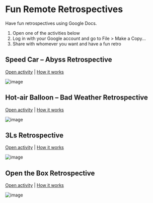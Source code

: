 # Fun Remote Retrospectives

Have fun retrospectives using Google Docs.

1. Open one of the activities below
2. Log in with your Google account and go to File > Make a Copy...
3. Share with whomever you want and have a fun retro

## Speed Car – Abyss Retrospective

[Open activity](https://docs.google.com/drawings/d/19VQd_Aonn5pm8k8yzHUN7Mup7YZmcBgqV06DO-Q-0kI/edit) |
[How it works](http://www.funretrospectives.com/speed-car/)

![image](https://cloud.githubusercontent.com/assets/792201/7844560/b57615c4-0487-11e5-9e90-c54553b610f3.png)

## Hot-air Balloon – Bad Weather Retrospective

[Open activity](https://docs.google.com/drawings/d/1e1GrHJfyUMYBqHfpdn-86xT3e8v83eF6rX2QHKWiZRw/edit) |
[How it works](http://www.funretrospectives.com/hot-air-balloon-bad-weather/)

![image](https://cloud.githubusercontent.com/assets/792201/7844634/40d4d7f4-0488-11e5-842e-ecdefcc6cf70.png)

## 3Ls Retrospective

[Open activity](https://docs.google.com/drawings/d/1JPOVd2BcBwvzG6Y91LgVBcSmQ3Ls6kfPo4Gh0Mq0H1E/edit) |
[How it works](http://www.funretrospectives.com/the-3-ls-liked-learned-lacked/)

![image](https://cloud.githubusercontent.com/assets/792201/7844696/96fe8620-0488-11e5-937a-7e05fb9a0c94.png)

## Open the Box Retrospective

[Open activity](https://docs.google.com/drawings/d/1aj9c0qSeEmzbf1qbmwYFDn-heaUe3id123GidKTSDM8/edit) |
[How it works](http://www.funretrospectives.com/open-the-box/)

![image](https://cloud.githubusercontent.com/assets/792201/7844741/efe3e24e-0488-11e5-9960-7943e6b2d7e3.png)
